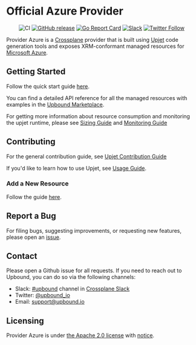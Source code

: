 # Official Azure Provider

<div align="center">

![CI](https://github.com/upbound/provider-azure/workflows/CI/badge.svg) [![GitHub release](https://img.shields.io/github/release/upbound/provider-azure/all.svg?style=flat-square)](https://github.com/upbound/provider-azure/releases) [![Go Report Card](https://goreportcard.com/badge/github.com/upbound/provider-azure)](https://goreportcard.com/report/github.com/upbound/provider-azure) [![Slack](https://slack.crossplane.io/badge.svg)](https://crossplane.slack.com/archives/C01TRKD4623) [![Twitter Follow](https://img.shields.io/twitter/follow/upbound_io.svg?style=social&label=Follow)](https://twitter.com/intent/follow?screen_name=upbound_io&user_id=788180534543339520)

</div>

Provider Azure is a [Crossplane](https://crossplane.io/) provider that is
built using [Upjet](https://github.com/upbound/upjet) code
generation tools and exposes XRM-conformant managed resources for
[Microsoft Azure](https://azure.microsoft.com/).

## Getting Started

Follow the quick start guide [here](https://marketplace.upbound.io/providers/upbound/provider-azure/latest/docs/quickstart).

You can find a detailed API reference for all the managed resources with examples in the [Upbound Marketplace](https://marketplace.upbound.io/providers/upbound/provider-azure/latest/managed-resources).

For getting more information about resource consumption and monitoring
the upjet runtime, please see [Sizing Guide](https://github.com/upbound/upjet/blob/main/docs/sizing-guide.md)
and [Monitoring Guide](https://github.com/upbound/upjet/blob/main/docs/monitoring.md)

## Contributing

For the general contribution guide, see [Upjet Contribution Guide](https://github.com/upbound/upjet/blob/main/CONTRIBUTING.md)

If you'd like to learn how to use Upjet, see [Usage Guide](https://github.com/upbound/upjet/tree/main/docs).

### Add a New Resource

Follow the guide [here](https://github.com/upbound/upjet/blob/main/docs/add-new-resource-short.md).

## Report a Bug

For filing bugs, suggesting improvements, or requesting new features, please
open an [issue](https://github.com/upbound/provider-azure/issues).

## Contact

Please open a Github issue for all requests. If you need to reach out to Upbound,
you can do so via the following channels:
* Slack: [#upbound](https://crossplane.slack.com/archives/C01TRKD4623) channel in [Crossplane Slack](https://slack.crossplane.io)
* Twitter: [@upbound_io](https://twitter.com/upbound_io)
* Email: [support@upbound.io](mailto:support@upbound.io)

## Licensing

Provider Azure is under [the Apache 2.0 license](LICENSE) with [notice](NOTICE).
